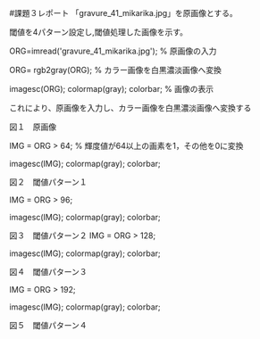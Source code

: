 #課題３レポート
「gravure_41_mikarika.jpg」を原画像とする。

閾値を4パターン設定し,閾値処理した画像を示す。

ORG=imread('gravure_41_mikarika.jpg'); % 原画像の入力

ORG= rgb2gray(ORG); % カラー画像を白黒濃淡画像へ変換

imagesc(ORG); colormap(gray); colorbar; % 画像の表示

これにより、原画像を入力し、カラー画像を白黒濃淡画像へ変換する

図１　原画像

IMG = ORG > 64; % 輝度値が64以上の画素を1，その他を0に変換

imagesc(IMG); colormap(gray); colorbar;

図２　閾値パターン１

IMG = ORG > 96;

imagesc(IMG); colormap(gray); colorbar;

図３　閾値パターン２
IMG = ORG > 128;

imagesc(IMG); colormap(gray); colorbar;

図４　閾値パターン３

IMG = ORG > 192;

imagesc(IMG); colormap(gray); colorbar;

図５　閾値パターン４
